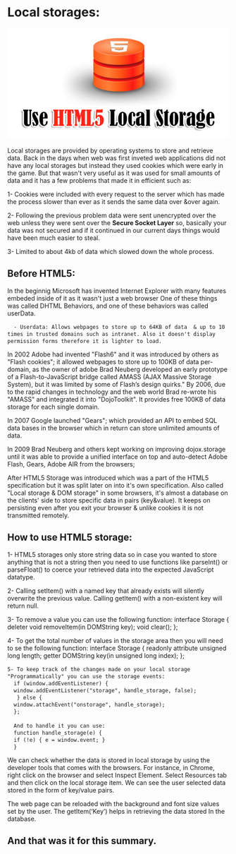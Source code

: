 # Local storages:
![LOCAL-STORAGE](images/Local.jpg)


Local storages are provided by operating systems to store and retrieve data. Back in the days when web was first inveted web applications did not have any local storages but instead they used cookies which were early in the game. But that wasn't very useful 
as it was used for small amounts of data and it has a few problems
that made it in efficient such as:

 1- Cookies were included with every request to the server which has made the process slower than ever as it sends the same data over &over again.

 2- Following the previous problem data were sent unencrypted over the web unless they were sent over the **Secure Socket Layer** so, basically your data was not secured and if it continued in our current days things would have been much easier to steal.

 3- Limited to about 4kb of data which slowed down the whole process.

 ## Before HTML5:
  In the beginnig Microsoft has invented Internet Explorer with many features embeded inside of it as it wasn't just a web browser One of these things was called DHTML Behaviors, and one of these behaviors was called userData.
      
      - Userdata: Allows webpages to store up to 64KB of data  & up to 10 times in trusted domains such as intranet. Also it doesn't display permission forms therefore it is lighter to load.

  In 2002 Adobe had invented "Flash6" and it was introduced by others as "Flash cookies"; it allowed webpages to store up to 100KB of data per-domain, as the owner of adobe Brad Neuberg developed an early prototype of a Flash-to-JavaScript bridge called AMASS (AJAX Massive Storage System), but it was limited by some of Flash’s design quirks." By 2006, due to the rapid changes in technology and the web world Brad re-wrote his "AMASS" and integrated it into "DojoToolkit". It provides free 100KB of data storage for each single domain.

  In 2007 Google launched "Gears"; which provided an API to embed SQL data bases in the browser which in return can store unlimited amounts of data.

  In 2009 Brad Neuberg and others kept working on improving dojox.storage until it was able to provide a unified interface on top and auto-detect Adobe Flash, Gears, Adobe AIR from the browsers;

  After HTML5 Storage was introduced which was a part of the HTML5 specification but it was split later on into it's own specification. Also called "Local storage & DOM storage" in some browsers, it's almost a database on the clients' side to store specific data in pairs (key&value). It keeps on persisting even after you exit your browser & unlike cookies it is not transmitted remotely.

  ## How to use HTML5 storage:
   1- HTML5 storages only store string data so in case you wanted to store anything that is not a string then you need to use functions like parseInt() or parseFloat() to coerce your retrieved data into the expected JavaScript datatype.

   2- Calling setItem() with a named key that already exists will silently overwrite the previous value. Calling getItem() with a non-existent key will return null.

   3- To remove a value you can use the following function:
   interface Storage {
   deleter void removeItem(in DOMString key);
   void clear();
   };

   4- To get the total number of values in the storage area then you will need to se the following function:
    interface Storage {
    readonly attribute unsigned long length;
    getter DOMString key(in unsigned long index);
    };

    5- To keep track of the changes made on your local storage "Programmatically" you can use the storage events:
      if (window.addEventListener) {
      window.addEventListener("storage", handle_storage, false);
       } else {
      window.attachEvent("onstorage", handle_storage);
      }; 
      
      And to handle it you can use:
      function handle_storage(e) {
      if (!e) { e = window.event; }
      }

   We can check whether the data is stored in local storage by using the developer tools that comes with the browsers. For instance, in Chrome, right click on the browser and select Inspect Element. Select Resources tab and then click on the local storage item. We can see the user selected data stored in the form of key/value pairs.

   The web page can be reloaded with the background and font size values set by the user. The getItem(‘Key’) helps in retrieving the data stored In the database.
 
 ## And that was it for this summary.
